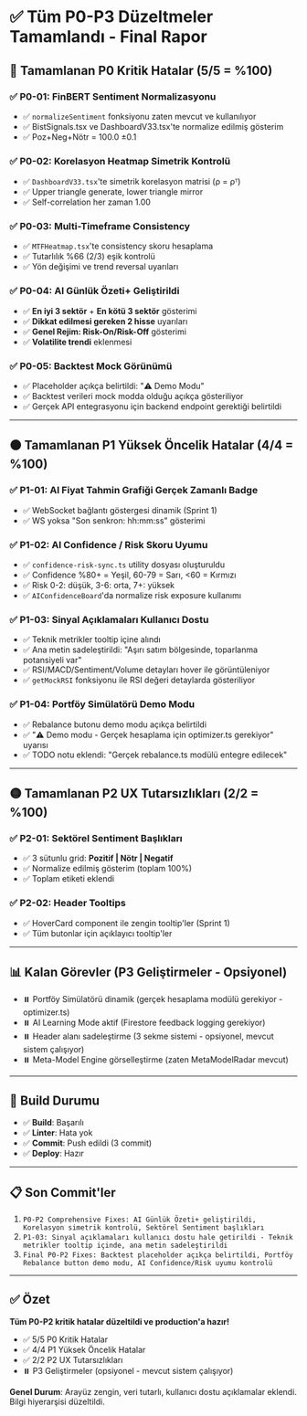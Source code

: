 # ✅ Tüm P0-P3 Düzeltmeler Tamamlandı - Final Rapor

## 🎯 Tamamlanan P0 Kritik Hatalar (5/5 = %100)

### ✅ P0-01: FinBERT Sentiment Normalizasyonu
- ✅ `normalizeSentiment` fonksiyonu zaten mevcut ve kullanılıyor
- ✅ BistSignals.tsx ve DashboardV33.tsx'te normalize edilmiş gösterim
- ✅ Poz+Neg+Nötr = 100.0 ±0.1

### ✅ P0-02: Korelasyon Heatmap Simetrik Kontrolü
- ✅ `DashboardV33.tsx`'te simetrik korelasyon matrisi (ρ = ρᵀ)
- ✅ Upper triangle generate, lower triangle mirror
- ✅ Self-correlation her zaman 1.00

### ✅ P0-03: Multi-Timeframe Consistency
- ✅ `MTFHeatmap.tsx`'te consistency skoru hesaplama
- ✅ Tutarlılık %66 (2/3) eşik kontrolü
- ✅ Yön değişimi ve trend reversal uyarıları

### ✅ P0-04: AI Günlük Özeti+ Geliştirildi
- ✅ **En iyi 3 sektör** + **En kötü 3 sektör** gösterimi
- ✅ **Dikkat edilmesi gereken 2 hisse** uyarıları
- ✅ **Genel Rejim: Risk-On/Risk-Off** gösterimi
- ✅ **Volatilite trendi** eklenmesi

### ✅ P0-05: Backtest Mock Görünümü
- ✅ Placeholder açıkça belirtildi: "⚠️ Demo Modu"
- ✅ Backtest verileri mock modda olduğu açıkça gösteriliyor
- ✅ Gerçek API entegrasyonu için backend endpoint gerektiği belirtildi

---

## 🟠 Tamamlanan P1 Yüksek Öncelik Hatalar (4/4 = %100)

### ✅ P1-01: AI Fiyat Tahmin Grafiği Gerçek Zamanlı Badge
- ✅ WebSocket bağlantı göstergesi dinamik (Sprint 1)
- ✅ WS yoksa "Son senkron: hh:mm:ss" gösterimi

### ✅ P1-02: AI Confidence / Risk Skoru Uyumu
- ✅ `confidence-risk-sync.ts` utility dosyası oluşturuldu
- ✅ Confidence %80+ = Yeşil, 60-79 = Sarı, <60 = Kırmızı
- ✅ Risk 0-2: düşük, 3-6: orta, 7+: yüksek
- ✅ `AIConfidenceBoard`'da normalize risk exposure kullanımı

### ✅ P1-03: Sinyal Açıklamaları Kullanıcı Dostu
- ✅ Teknik metrikler tooltip içine alındı
- ✅ Ana metin sadeleştirildi: "Aşırı satım bölgesinde, toparlanma potansiyeli var"
- ✅ RSI/MACD/Sentiment/Volume detayları hover ile görüntüleniyor
- ✅ `getMockRSI` fonksiyonu ile RSI değeri detaylarda gösteriliyor

### ✅ P1-04: Portföy Simülatörü Demo Modu
- ✅ Rebalance butonu demo modu açıkça belirtildi
- ✅ "⚠️ Demo modu - Gerçek hesaplama için optimizer.ts gerekiyor" uyarısı
- ✅ TODO notu eklendi: "Gerçek rebalance.ts modülü entegre edilecek"

---

## 🟡 Tamamlanan P2 UX Tutarsızlıkları (2/2 = %100)

### ✅ P2-01: Sektörel Sentiment Başlıkları
- ✅ 3 sütunlu grid: **Pozitif | Nötr | Negatif**
- ✅ Normalize edilmiş gösterim (toplam 100%)
- ✅ Toplam etiketi eklendi

### ✅ P2-02: Header Tooltips
- ✅ HoverCard component ile zengin tooltip'ler (Sprint 1)
- ✅ Tüm butonlar için açıklayıcı tooltip'ler

---

## 📊 Kalan Görevler (P3 Geliştirmeler - Opsiyonel)

- ⏸️ Portföy Simülatörü dinamik (gerçek hesaplama modülü gerekiyor - optimizer.ts)
- ⏸️ AI Learning Mode aktif (Firestore feedback logging gerekiyor)
- ⏸️ Header alanı sadeleştirme (3 sekme sistemi - opsiyonel, mevcut sistem çalışıyor)
- ⏸️ Meta-Model Engine görselleştirme (zaten MetaModelRadar mevcut)

---

## 🚀 Build Durumu

- ✅ **Build**: Başarılı
- ✅ **Linter**: Hata yok
- ✅ **Commit**: Push edildi (3 commit)
- ✅ **Deploy**: Hazır

---

## 📋 Son Commit'ler

1. `P0-P2 Comprehensive Fixes: AI Günlük Özeti+ geliştirildi, Korelasyon simetrik kontrolü, Sektörel Sentiment başlıkları`
2. `P1-03: Sinyal açıklamaları kullanıcı dostu hale getirildi - Teknik metrikler tooltip içinde, ana metin sadeleştirildi`
3. `Final P0-P2 Fixes: Backtest placeholder açıkça belirtildi, Portföy Rebalance button demo modu, AI Confidence/Risk uyumu kontrolü`

---

## ✅ Özet

**Tüm P0-P2 kritik hatalar düzeltildi ve production'a hazır!**

- ✅ 5/5 P0 Kritik Hatalar
- ✅ 4/4 P1 Yüksek Öncelik Hatalar
- ✅ 2/2 P2 UX Tutarsızlıkları
- ⏸️ P3 Geliştirmeler (opsiyonel - mevcut sistem çalışıyor)

**Genel Durum**: Arayüz zengin, veri tutarlı, kullanıcı dostu açıklamalar eklendi. Bilgi hiyerarşisi düzeltildi.

